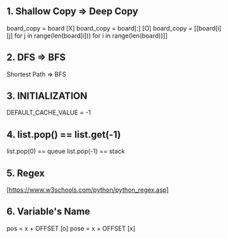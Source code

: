 ## 1. Shallow Copy => Deep Copy
board_copy = board [X]
board_copy = board[:] [O]
board_copy = [[board[i][j] for j in range(len(board[i])) for i in range(len(board))]]

## 2. DFS => BFS
Shortest Path => BFS

## 3. INITIALIZATION 
DEFAULT_CACHE_VALUE = -1

## 4. list.pop() == list.get(-1)
list.pop(0) == queue
list.pop(-1) == stack

## 5. Regex
[https://www.w3schools.com/python/python_regex.asp]

## 6. Variable's Name
pos = x + OFFSET [o]
pose = x + OFFSET [x]
